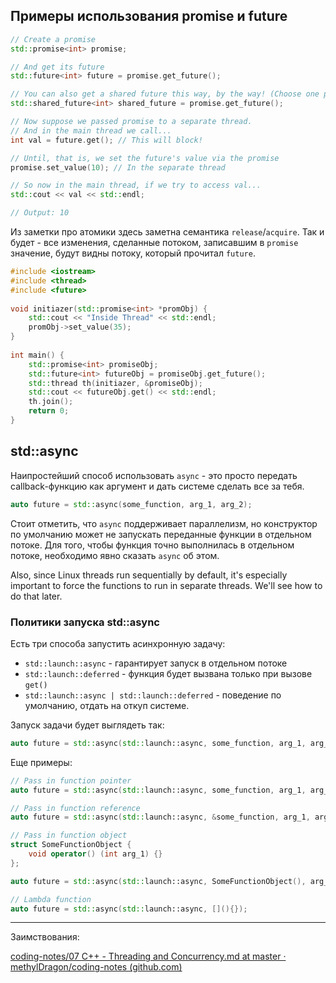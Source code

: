 ## Примеры использования promise и future

```cpp
// Create a promise
std::promise<int> promise;

// And get its future
std::future<int> future = promise.get_future();

// You can also get a shared future this way, by the way! (Choose one please)
std::shared_future<int> shared_future = promise.get_future();

// Now suppose we passed promise to a separate thread.
// And in the main thread we call...
int val = future.get(); // This will block!

// Until, that is, we set the future's value via the promise
promise.set_value(10); // In the separate thread

// So now in the main thread, if we try to access val...
std::cout << val << std::endl;

// Output: 10
```

Из заметки про атомики здесь заметна семантика `release`/`acquire`. Так и будет - все изменения, сделанные потоком, записавшим в `promise` значение, будут видны потоку, который прочитал `future`.

```cpp
#include <iostream>
#include <thread>
#include <future>
 
void initiazer(std::promise<int> *promObj) {
    std::cout << "Inside Thread" << std::endl;
    promObj->set_value(35);
}
 
int main() {
    std::promise<int> promiseObj;
    std::future<int> futureObj = promiseObj.get_future();
    std::thread th(initiazer, &promiseObj);
    std::cout << futureObj.get() << std::endl;
    th.join();
    return 0;
}
```

## std::async

Наипростейший способ использовать `async` - это просто передать callback-функцию как аргумент и дать системе сделать все за тебя.

```cpp
auto future = std::async(some_function, arg_1, arg_2);
```

Стоит отметить, что `async` поддерживает параллелизм, но конструктор по умолчанию может не запускать переданные функции в отдельном потоке. Для того, чтобы функция точно выполнилась в отдельном потоке, необходимо явно сказать `async` об этом.

Also, since Linux threads run sequentially by default, it's especially important to force the functions to run in separate threads. We'll see how to do that later.

### Политики запуска std::async

Есть три способа запустить асинхронную задачу:

* `std::launch::async` - гарантирует запуск в отдельном потоке
* `std::launch::deferred` - функция будет вызвана только при вызове `get()`
* `std::launch::async | std::launch::deferred` - поведение по умолчанию, отдать на откуп системе.

Запуск задачи будет выглядеть так:

```cpp
auto future = std::async(std::launch::async, some_function, arg_1, arg_2);
```

Еще примеры:

```cpp
// Pass in function pointer
auto future = std::async(std::launch::async, some_function, arg_1, arg_2);

// Pass in function reference
auto future = std::async(std::launch::async, &some_function, arg_1, arg_2);

// Pass in function object
struct SomeFunctionObject {
    void operator() (int arg_1) {}
};

auto future = std::async(std::launch::async, SomeFunctionObject(), arg_1);

// Lambda function
auto future = std::async(std::launch::async, [](){});
```


---

Заимствования:

[coding-notes/07 C++ - Threading and Concurrency.md at master · methylDragon/coding-notes (github.com)](https://github.com/methylDragon/coding-notes/blob/master/C%2B%2B/07%20C%2B%2B%20-%20Threading%20and%20Concurrency.md)
